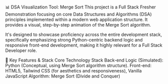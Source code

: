 📊 DSA Visualization Tool: Merge Sort
This project is a Full Stack Fresher Demonstration focusing on core Data Structures and Algorithms (DSA) principles implemented within a modern web application structure. It provides a visual, step-by-step animation of the Merge Sort algorithm.

It's designed to showcase proficiency across the entire development stack, specifically emphasizing strong Python-centric backend logic and responsive front-end development, making it highly relevant for a Full Stack Developer role.

🚀 Key Features & Stack
Core Technology Stack
Back-end Logic (Simulated): Python (Conceptual, using Merge Sort algorithm structure).
Front-end: HTML5, Tailwind CSS (for aesthetics and responsiveness), Vanilla JavaScript
Algorithm: Merge Sort (Divide and Conquer)
